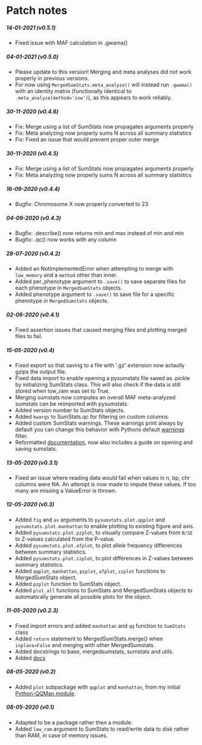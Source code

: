 # Patch notes

##### 14-01-2021 (v0.5.1)
 - Fixed issue with MAF calculation in .gwama()

##### 04-01-2021 (v0.5.0)
 - Please update to this version! Merging and meta analyses did not work properly in previous versions.
 - For now using `MergedSumStats.meta_analyze()` will instead run `.gwama()` with an identity matrix (functionally identical to `.meta_analyze(method='ivw')`), as this appears to work reliably.

##### 30-11-2020 (v0.4.6)
 - Fix: Merge using a list of SumStats now propagates arguments properly
 - Fix: Meta analyzing now properly sums N across all summary statistics
 - Fix: Fixed an issue that would prevent proper outer merge

##### 30-11-2020 (v0.4.5)
 - Fix: Merge using a list of SumStats now propagates arguments properly
 - Fix: Meta analyzing now properly sums N across all summary statistics

##### 16-09-2020 (v0.4.4)
 - Bugfix: Chromosome X now properly converted to 23

##### 04-09-2020 (v0.4.3)
 - Bugfix: .describe() now returns min and max instead of min and min
 - Bugfix: .qc() now works with any column
 
##### 28-07-2020 (v0.4.2)
 - Added an NotImplementedError when attempting to merge with `low_memory` and a `method` other than inner.
 - Added per_phenotype argument to `.save()` to save separate files for each phenotype in `MergedSumStats` objects.
 - Added phenotype argument to `.save()` to save file for a specific phenotype in `MergedSumstats` objects.

##### 02-06-2020 (v0.4.1)
 - Fixed assertion issues that caused merging files and plotting merged files to fail.

##### 15-05-2020 (v0.4)
 - Fixed export so that saving to a file with '.gz' extension now actaully gzips the output file.
 - Fixed data import to enable opening a pysumstats file saved as .pickle by initializing SumStats class. This will also check if the data is still stored when low_ram was set to True.
 - Merging sumstats now computes an overall MAF meta-analyzed sumstats can be reimported with pysumstats.
 - Added version number to SumStats objects.
 - Added `kwargs` to SumStats.qc for filtering on custom columns.
 - Added custom SumStats warnings. These warnings print always by default you can change this behavior with Pythons default [warnings](https://docs.python.org/3/library/warnings.html) filter.
 - Reformatted [documentation](https://pysumstats.readthedocs.io/en/latest/), now also includes a guide on opening and saving sumstats.

##### 13-05-2020 (v0.3.1)
 - Fixed an issue where reading data would fail when values in n, bp, chr columns were NA. An attempt is now made to impute these values. If too many are missing a ValueError is thrown.

##### 12-05-2020 (v0.3)
 - Added `fig` and `ax` arguments to `pysumstats.plot.qqplot` and `pysumstats.plot.manhattan` to enable plotting to existing figure and axis.
 - Added `pysumstats.plot.pzplot`, to visually compare Z-values from `B/SE` to Z-values calculated from the P-value.
 - Added `pysumstats.plot.afplot`, to plot allele frequency differences between summary statistics.
 - Added `pysumstats.plot.zzplot`, to plot differences in Z-values between summary statistics.
 - Added `qqplot`, `manhattan`, `pzplot`, `afplot`, `zzplot` functions to MergedSumStats object.
 - Added `pzplot` function to SumStats object.
 - Added `plot_all` functions to SumStats and MergedSumStats objects to automatically generate all possible plots for the object.

##### 11-05-2020 (v0.2.3)
 - Fixed import errors and added `manhattan` and `qq` function to `SumStats` class
 - Added `return` statement to MergedSumStats.merge() when `inplace=False` and merging with other MergedSumstats.
 - Added docstrings to base, mergedsumstats, sumstats and utils.
 - Added [docs](https://pysumstats.readthedocs.io/en/latest/)


##### 08-05-2020 (v0.2)

 - Added `plot` subpackage with `qqplot` and `manhattan`,  from  my initial [Python-QQMan module](https://github.com/matthijsz/qqman).

##### 08-05-2020 (v0.1)

 - Adapted to be a package rather then a module.
 - Added `low_ram` argument to SumStats to read/write data to disk rather than RAM, in case of memory issues.  
